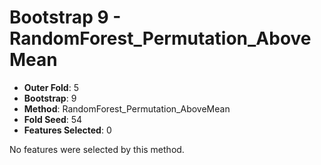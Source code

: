 # Bootstrap 9 - RandomForest_Permutation_AboveMean

- **Outer Fold**: 5
- **Bootstrap**: 9
- **Method**: RandomForest_Permutation_AboveMean
- **Fold Seed**: 54
- **Features Selected**: 0

No features were selected by this method.
